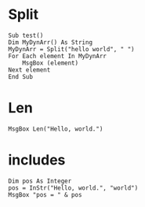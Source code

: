 # Split

```
Sub test()
Dim MyDynArr() As String
MyDynArr = Split("hello world", " ")
For Each element In MyDynArr
    MsgBox (element)
Next element
End Sub

```

# Len

```
MsgBox Len("Hello, world.")
```

# includes

````
Dim pos As Integer
pos = InStr("Hello, world.", "world")
MsgBox "pos = " & pos
````